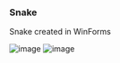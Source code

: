 ### Snake

Snake created in WinForms

![image](https://user-images.githubusercontent.com/4426088/57960399-669c7000-7900-11e9-8ae7-179fe62f9201.png)
![image](https://user-images.githubusercontent.com/4426088/57960416-85026b80-7900-11e9-914e-a52cc75e5a8a.png)
